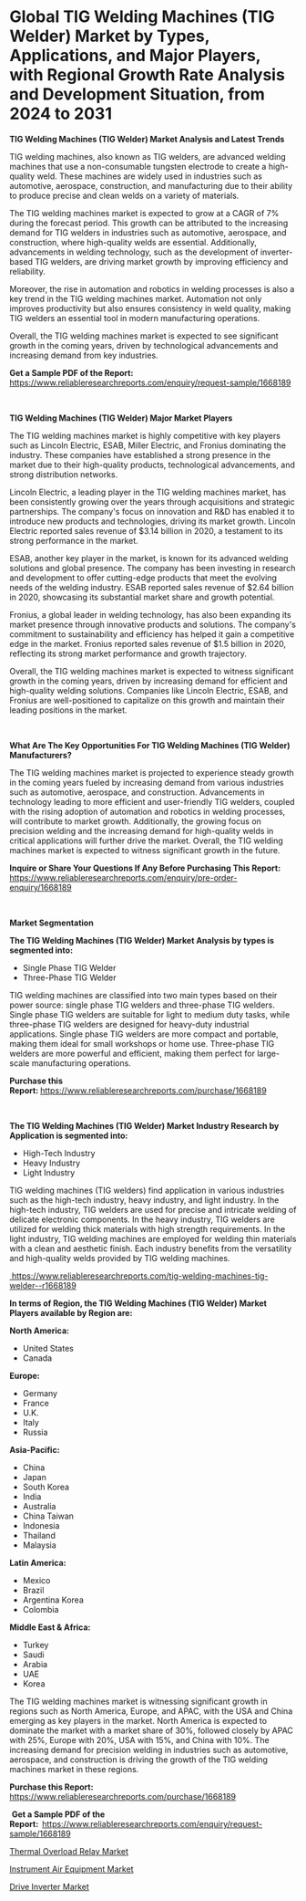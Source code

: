 <p><h1>Global TIG Welding Machines (TIG Welder) Market by Types, Applications, and Major Players, with Regional Growth Rate Analysis and Development Situation, from 2024 to 2031</h1></p><p><strong>TIG Welding Machines (TIG Welder) Market Analysis and Latest Trends</strong></p>
<p><p>TIG welding machines, also known as TIG welders, are advanced welding machines that use a non-consumable tungsten electrode to create a high-quality weld. These machines are widely used in industries such as automotive, aerospace, construction, and manufacturing due to their ability to produce precise and clean welds on a variety of materials.</p><p>The TIG welding machines market is expected to grow at a CAGR of 7% during the forecast period. This growth can be attributed to the increasing demand for TIG welders in industries such as automotive, aerospace, and construction, where high-quality welds are essential. Additionally, advancements in welding technology, such as the development of inverter-based TIG welders, are driving market growth by improving efficiency and reliability.</p><p>Moreover, the rise in automation and robotics in welding processes is also a key trend in the TIG welding machines market. Automation not only improves productivity but also ensures consistency in weld quality, making TIG welders an essential tool in modern manufacturing operations.</p><p>Overall, the TIG welding machines market is expected to see significant growth in the coming years, driven by technological advancements and increasing demand from key industries.</p></p>
<p><strong>Get a Sample PDF of the Report:&nbsp;</strong> <a href="https://www.reliableresearchreports.com/enquiry/request-sample/1668189">https://www.reliableresearchreports.com/enquiry/request-sample/1668189</a></p>
<p>&nbsp;</p>
<p><strong>TIG Welding Machines (TIG Welder) Major Market Players</strong></p>
<p><p>The TIG welding machines market is highly competitive with key players such as Lincoln Electric, ESAB, Miller Electric, and Fronius dominating the industry. These companies have established a strong presence in the market due to their high-quality products, technological advancements, and strong distribution networks.</p><p>Lincoln Electric, a leading player in the TIG welding machines market, has been consistently growing over the years through acquisitions and strategic partnerships. The company's focus on innovation and R&D has enabled it to introduce new products and technologies, driving its market growth. Lincoln Electric reported sales revenue of $3.14 billion in 2020, a testament to its strong performance in the market.</p><p>ESAB, another key player in the market, is known for its advanced welding solutions and global presence. The company has been investing in research and development to offer cutting-edge products that meet the evolving needs of the welding industry. ESAB reported sales revenue of $2.64 billion in 2020, showcasing its substantial market share and growth potential.</p><p>Fronius, a global leader in welding technology, has also been expanding its market presence through innovative products and solutions. The company's commitment to sustainability and efficiency has helped it gain a competitive edge in the market. Fronius reported sales revenue of $1.5 billion in 2020, reflecting its strong market performance and growth trajectory.</p><p>Overall, the TIG welding machines market is expected to witness significant growth in the coming years, driven by increasing demand for efficient and high-quality welding solutions. Companies like Lincoln Electric, ESAB, and Fronius are well-positioned to capitalize on this growth and maintain their leading positions in the market.</p></p>
<p>&nbsp;</p>
<p><strong>What Are The Key Opportunities For TIG Welding Machines (TIG Welder) Manufacturers?</strong></p>
<p><p>The TIG welding machines market is projected to experience steady growth in the coming years fueled by increasing demand from various industries such as automotive, aerospace, and construction. Advancements in technology leading to more efficient and user-friendly TIG welders, coupled with the rising adoption of automation and robotics in welding processes, will contribute to market growth. Additionally, the growing focus on precision welding and the increasing demand for high-quality welds in critical applications will further drive the market. Overall, the TIG welding machines market is expected to witness significant growth in the future.</p></p>
<p><strong>Inquire or Share Your Questions If Any Before Purchasing This Report:</strong> <a href="https://www.reliableresearchreports.com/enquiry/pre-order-enquiry/1668189">https://www.reliableresearchreports.com/enquiry/pre-order-enquiry/1668189</a></p>
<p>&nbsp;</p>
<p><strong>Market Segmentation</strong></p>
<p><strong>The TIG Welding Machines (TIG Welder) Market Analysis by types is segmented into:</strong></p>
<p><ul><li>Single Phase TIG Welder</li><li>Three-Phase TIG Welder</li></ul></p>
<p><p>TIG welding machines are classified into two main types based on their power source: single phase TIG welders and three-phase TIG welders. Single phase TIG welders are suitable for light to medium duty tasks, while three-phase TIG welders are designed for heavy-duty industrial applications. Single phase TIG welders are more compact and portable, making them ideal for small workshops or home use. Three-phase TIG welders are more powerful and efficient, making them perfect for large-scale manufacturing operations.</p></p>
<p><strong>Purchase this Report:&nbsp;</strong><a href="https://www.reliableresearchreports.com/purchase/1668189">https://www.reliableresearchreports.com/purchase/1668189</a></p>
<p>&nbsp;</p>
<p><strong>The TIG Welding Machines (TIG Welder) Market Industry Research by Application is segmented into:</strong></p>
<p><ul><li>High-Tech Industry</li><li>Heavy Industry</li><li>Light Industry</li></ul></p>
<p><p>TIG welding machines (TIG welders) find application in various industries such as the high-tech industry, heavy industry, and light industry. In the high-tech industry, TIG welders are used for precise and intricate welding of delicate electronic components. In the heavy industry, TIG welders are utilized for welding thick materials with high strength requirements. In the light industry, TIG welding machines are employed for welding thin materials with a clean and aesthetic finish. Each industry benefits from the versatility and high-quality welds provided by TIG welding machines.</p></p>
<p><a href="https://www.reliableresearchreports.com/tig-welding-machines-tig-welder--r1668189">&nbsp;https://www.reliableresearchreports.com/tig-welding-machines-tig-welder--r1668189</a></p>
<p><strong>In terms of Region, the TIG Welding Machines (TIG Welder) Market Players available by Region are:</strong></p>
<p>
    <p> <strong> North America: </strong>
        <ul>
            <li>United States</li>
            <li>Canada</li>
        </ul>
        </p> 
    <p> <strong> Europe: </strong>
        <ul>
            <li>Germany</li>
            <li>France</li>
            <li>U.K.</li>
            <li>Italy</li>
            <li>Russia</li>
        </ul>
        </p> 
    <p> <strong> Asia-Pacific: </strong>
        <ul>
            <li>China</li>
            <li>Japan</li>
            <li>South Korea</li>
            <li>India</li>
            <li>Australia</li>
            <li>China Taiwan</li>
            <li>Indonesia</li>
            <li>Thailand</li>
            <li>Malaysia</li>
        </ul>
        </p> 
    <p> <strong> Latin America: </strong>
        <ul>
            <li>Mexico</li>
            <li>Brazil</li>
            <li>Argentina Korea</li>
            <li>Colombia</li>
        </ul>
        </p> 
    <p> <strong> Middle East & Africa: </strong>
        <ul>
            <li>Turkey</li>
            <li>Saudi</li>
            <li>Arabia</li>
            <li>UAE</li>
            <li>Korea</li>
        </ul>
    </p>
    </p>
<p><p>The TIG welding machines market is witnessing significant growth in regions such as North America, Europe, and APAC, with the USA and China emerging as key players in the market. North America is expected to dominate the market with a market share of 30%, followed closely by APAC with 25%, Europe with 20%, USA with 15%, and China with 10%. The increasing demand for precision welding in industries such as automotive, aerospace, and construction is driving the growth of the TIG welding machines market in these regions.</p></p>
<p><strong>Purchase this Report: </strong><a href="https://www.reliableresearchreports.com/purchase/1668189">https://www.reliableresearchreports.com/purchase/1668189</a></p>
<p>&nbsp;<strong>Get a Sample PDF of the Report:&nbsp;&nbsp;</strong><a href="https://www.reliableresearchreports.com/enquiry/request-sample/1668189">https://www.reliableresearchreports.com/enquiry/request-sample/1668189</a></p>
<p><strong></strong></p>
<p><p><a href="https://www.linkedin.com/pulse/thermal-overload-relay-market-analysis-sze-forecasted-period-vycwf?trackingId=LrZ9Wdb6KpLiLmYAIQjwew%3D%3D">Thermal Overload Relay Market</a></p><p><a href="https://github.com/mauripalmi/Market-Research-Report-List-3/blob/main/instrument-air-equipment-market.md">Instrument Air Equipment Market</a></p><p><a href="https://www.linkedin.com/pulse/drive-inverter-market-furnishes-information-share-trends-growth-h8wuf?trackingId=gJeNGuc%2Bd5z5zhKUBhsmjg%3D%3D">Drive Inverter Market</a></p></p>